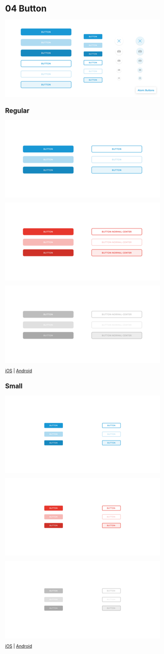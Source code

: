 # 04 Button



![](../.gitbook/assets/button-00-overview.png)

## Regular

![](../.gitbook/assets/button-01-state-large.png)

![](../.gitbook/assets/button-01-state-large-red.png)

![](../.gitbook/assets/button-01-state-large-grey.png)

[iOS](https://app.zeplin.io/project/5a395997e8354b6a0e3b9c73/dashboard?seid=5ab1467e820e70df6b3fa109) \| [Android](https://app.zeplin.io/project/5a39599115b7f3ec5f3326a0/dashboard?seid=5a986316b46942419ccc6936)

## Small

![](../.gitbook/assets/button-02-state-small.png)

![](../.gitbook/assets/button-02-state-small-red.png)

![](../.gitbook/assets/button-02-state-small-grey.png)

[iOS](https://app.zeplin.io/project/5a395997e8354b6a0e3b9c73/dashboard?seid=5ab1467e820e70df6b3fa109) \| [Android](https://app.zeplin.io/project/5a39599115b7f3ec5f3326a0/dashboard?seid=5a986316b46942419ccc6936)

